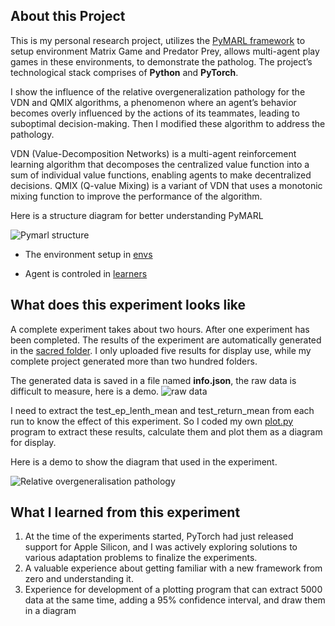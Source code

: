 ## About this Project

This is my personal research project, utilizes the [PyMARL framework](https://github.com/oxwhirl/pymarl) to setup environment Matrix Game and Predator Prey, allows multi-agent play games in these environments, to demonstrate the patholog.  The project’s technological stack comprises of **Python** and **PyTorch**.

I show the influence of the relative overgeneralization pathology for the VDN and QMIX algorithms, a phenomenon where an agent’s behavior becomes overly influenced by the actions of its teammates, leading to suboptimal decision-making. Then I modified these algorithm to address the pathology.

VDN (Value-Decomposition Networks) is a multi-agent reinforcement learning algorithm that decomposes the centralized value function into a sum of individual value functions, enabling agents to make decentralized decisions.
QMIX (Q-value Mixing) is a variant of VDN that uses a monotonic mixing function to improve the performance of the algorithm.

Here is a structure diagram for better understanding PyMARL

![Pymarl structure](https://github.com/han-ziqi/PyMARL/raw/main/demo/PYMARL.jpg)

- The environment setup in [envs](https://github.com/han-ziqi/PyMARL/tree/main/src/envs)

- Agent is controled in [learners](https://github.com/han-ziqi/PyMARL/tree/main/src/learners)

## What does this experiment looks like

A complete experiment takes about two hours. After one experiment has been completed. The results of the experiment are automatically generated in the [sacred folder](https://github.com/han-ziqi/PyMARL/tree/main/results/sacred). I only uploaded five results for display use, while my complete project generated more than two hundred folders. 

The generated data is saved in a file named **info.json**, the raw data is difficult to measure, here is a demo.
![raw data](https://github.com/han-ziqi/PyMARL/raw/main/demo/Result%20data.png)

I need to extract the test_ep_lenth_mean and test_return_mean from each run to know the effect of this experiment. So I coded my own [plot.py](https://github.com/han-ziqi/PyMARL/blob/main/Plot.py) program to extract these results, calculate them and plot them as a diagram for display.

Here is a demo to show the diagram that used in the experiment.

![Relative overgeneralisation pathology](https://github.com/han-ziqi/PyMARL/raw/main/demo/RO%20happend.jpg)

##  What I learned from this experiment

1. At the time of the experiments started, PyTorch had just released support for Apple Silicon, and I was actively exploring solutions to various adaptation problems to finalize the experiments.
2. A valuable experience about getting familiar with a new framework from zero and understanding it.
3. Experience for development of a plotting program that can extract 5000 data at the same time, adding a 95% confidence interval, and draw them in a diagram

